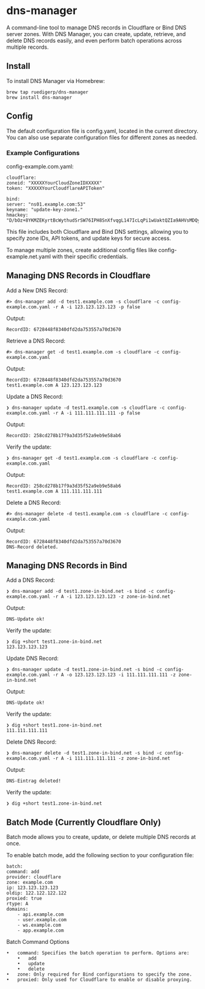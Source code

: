 # dns-manager 

A command-line tool to manage DNS records in Cloudflare or Bind DNS server zones. With DNS Manager, you can create, update, retrieve, and delete DNS records easily, and even perform batch operations across multiple records.

## Install

To install DNS Manager via Homebrew:

    brew tap ruedigerp/dns-manager
    brew install dns-manager

## Config

The default configuration file is config.yaml, located in the current directory. You can also use separate configuration files for different zones as needed.

### Example Configurations

config-example.com.yaml:

    cloudflare:
    zoneid: "XXXXXYourCloudZoneIDXXXXX"
    token: "XXXXXYourCloudflareAPIToken"

    bind:
    server: "ns01.example.com:53"
    keyname: "update-key-zone1."
    hmackey: "D/bOz+8YKMZEKyrtBcWythudSrSW76IPH8SnXfvqgL147IcLqPi1wUaktQZIa9AHVsMDQy49h4fublwwoT5Ruu=="

This file includes both Cloudflare and Bind DNS settings, allowing you to specify zone IDs, API tokens, and update keys for secure access.

To manage multiple zones, create additional config files like config-example.net.yaml with their specific credentials.
    

## Managing DNS Records in Cloudflare

Add a New DNS Record: 

    #> dns-manager add -d test1.example.com -s cloudflare -c config-example.com.yaml -r A -i 123.123.123.123 -p false

Output:

    RecordID: 6728448f8340dfd2da753557a70d3670

Retrieve a DNS Record: 

    #> dns-manager get -d test1.example.com -s cloudflare -c config-example.com.yaml

Output:

    RecordID: 6728448f8340dfd2da753557a70d3670
    test1.example.com A 123.123.123.123

Update a DNS Record:

    ❯ dns-manager update -d test1.example.com -s cloudflare -c config-example.com.yaml -r A -i 111.111.111.111 -p false

Output:

    RecordID: 258cd278b17f9a3d35f52a9eb9e58ab6

Verify the update:

    ❯ dns-manager get -d test1.example.com -s cloudflare -c config-example.com.yaml

Output:

    RecordID: 258cd278b17f9a3d35f52a9eb9e58ab6
    test1.example.com A 111.111.111.111

Delete a DNS Record: 

    #> dns-manager delete -d test1.example.com -s cloudflare -c config-example.com.yaml

Output:

    RecordID: 6728448f8340dfd2da753557a70d3670
    DNS-Record deleted.

## Managing DNS Records in Bind

Add a DNS Record:

    ❯ dns-manager add -d test1.zone-in-bind.net -s bind -c config-example.com.yaml -r A -i 123.123.123.123 -z zone-in-bind.net

Output:

    DNS-Update ok!

 Verify the update:

    ❯ dig +short test1.zone-in-bind.net
    123.123.123.123

Update DNS Record: 

    ❯ dns-manager update -d test1.zone-in-bind.net -s bind -c config-example.com.yaml -r A -o 123.123.123.123 -i 111.111.111.111 -z zone-in-bind.net

Output:

    DNS-Update ok!

Verify the update:

    ❯ dig +short test1.zone-in-bind.net 
    111.111.111.111

Delete DNS Record:

    ❯ dns-manager delete -d test1.zone-in-bind.net -s bind -c config-example.com.yaml -r A -i 111.111.111.111 -z zone-in-bind.net

Output:

    DNS-Eintrag deleted!

Verify the update:

    ❯ dig +short test1.zone-in-bind.net 

## Batch Mode (Currently Cloudflare Only)

Batch mode allows you to create, update, or delete multiple DNS records at once.

To enable batch mode, add the following section to your configuration file:

    batch:
    command: add
    provider: cloudflare
    zone: example.com
    ip: 123.123.123.123
    oldip: 122.122.122.122
    proxied: true
    rtype: A
    domains: 
        - api.example.com
        - user.example.com
        - ws.example.com
        - app.example.com

Batch Command Options

	•	command: Specifies the batch operation to perform. Options are:
	    •	add
	    •   update
	    •	delete
	•	zone: Only required for Bind configurations to specify the zone.
	•	proxied: Only used for Cloudflare to enable or disable proxying.


